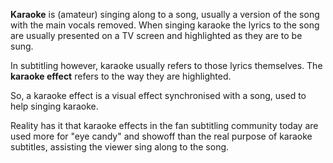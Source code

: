 **Karaoke** is (amateur) singing along to a song, usually a version of the song with the main vocals removed. When singing karaoke the lyrics to the song are usually presented on a TV screen and highlighted as they are to be sung.

In subtitling however, karaoke usually refers to those lyrics themselves. The **karaoke effect**  refers to the way they are highlighted.

So, a karaoke effect is a visual effect synchronised with a song, used to help singing karaoke.

Reality has it that karaoke effects in the fan subtitling community today are used more for "eye candy" and showoff than the real purpose of karaoke subtitles, assisting the viewer sing along to the song.

